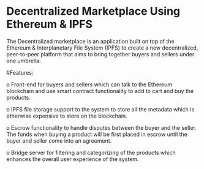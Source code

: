# Decentralized Marketplace Using Ethereum & IPFS
The Decentralized marketplace is an application built on top of the Ethereum & Interplanetary File System (IPFS) to create a new decentralized, peer-to-peer platform that aims to bring together buyers and sellers under one umbrella.

#Features:
<p>o	Front-end for buyers and sellers which can talk to the Ethereum blockchain and use smart contract functionality to add to cart and buy the products.</p>
<p>o	IPFS file storage support to the system to store all the metadata which is otherwise expensive to store on the blockchain.</p>
<p>o	Escrow functionality to handle disputes between the buyer and the seller. The funds when buying a product will be first placed in escrow until the buyer and seller come into an agreement.</p>
<p>o	Bridge server for filtering and categorizing of the products which enhances the overall user experience of the system.</p>
